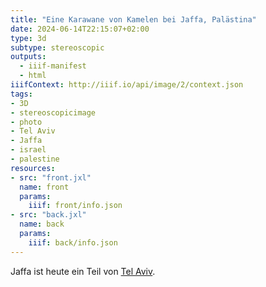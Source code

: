 ```yaml
---
title: "Eine Karawane von Kamelen bei Jaffa, Palästina"
date: 2024-06-14T22:15:07+02:00
type: 3d
subtype: stereoscopic
outputs:
  - iiif-manifest
  - html
iiifContext: http://iiif.io/api/image/2/context.json
tags:
- 3D
- stereoscopicimage
- photo
- Tel Aviv
- Jaffa
- israel
- palestine
resources:
- src: "front.jxl"
  name: front
  params:
    iiif: front/info.json
- src: "back.jxl"
  name: back
  params:
    iiif: back/info.json
---
```

Jaffa ist heute ein Teil von [Tel Aviv](https://de.wikipedia.org/wiki/Tel_Aviv-Jaffa).
